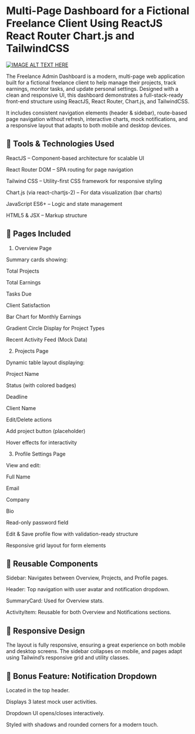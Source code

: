 # Multi-Page Dashboard for a Fictional  Freelance Client Using ReactJS React Router Chart.js and TailwindCSS

[![IMAGE ALT TEXT HERE]()](https://www.linkedin.com/embed/feed/update/urn:li:ugcPost:7353722624419459073?compact=1)


The Freelance Admin Dashboard is a modern, multi-page web application built for a fictional freelance client to help manage their projects, track earnings, monitor tasks, and update personal settings. Designed with a clean and responsive UI, this dashboard demonstrates a full-stack-ready front-end structure using ReactJS, React Router, Chart.js, and TailwindCSS.

It includes consistent navigation elements (header & sidebar), route-based page navigation without refresh, interactive charts, mock notifications, and a responsive layout that adapts to both mobile and desktop devices.

<h2>🔧 Tools & Technologies Used</h2>

ReactJS – Component-based architecture for scalable UI

React Router DOM – SPA routing for page navigation

Tailwind CSS – Utility-first CSS framework for responsive styling

Chart.js (via react-chartjs-2) – For data visualization (bar charts)

JavaScript ES6+ – Logic and state management

HTML5 & JSX – Markup structure

<h2>📑 Pages Included</h2>

1. Overview Page

Summary cards showing:

Total Projects

Total Earnings

Tasks Due

Client Satisfaction

Bar Chart for Monthly Earnings

Gradient Circle Display for Project Types

Recent Activity Feed (Mock Data)

2. Projects Page

Dynamic table layout displaying:

Project Name

Status (with colored badges)

Deadline

Client Name

Edit/Delete actions

Add project button (placeholder)

Hover effects for interactivity

3. Profile Settings Page

View and edit:

Full Name

Email

Company

Bio

Read-only password field

Edit & Save profile flow with validation-ready structure

Responsive grid layout for form elements

<h2>🔁 Reusable Components</h2>

Sidebar: Navigates between Overview, Projects, and Profile pages.

Header: Top navigation with user avatar and notification dropdown.

SummaryCard: Used for Overview stats.

ActivityItem: Reusable for both Overview and Notifications sections.

<h2>📱 Responsive Design</h2>

The layout is fully responsive, ensuring a great experience on both mobile and desktop screens. The sidebar collapses on mobile, and pages adapt using Tailwind’s responsive grid and utility classes.

<h2>🔔 Bonus Feature: Notification Dropdown</h2>

Located in the top header.

Displays 3 latest mock user activities.

Dropdown UI opens/closes interactively.

Styled with shadows and rounded corners for a modern touch.

